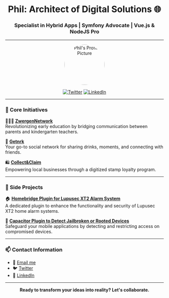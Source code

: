 <h1 align="center">Phil: Architect of Digital Solutions 🌐</h1>
<h3 align="center">Specialist in Hybrid Apps | Symfony Advocate | Vue.js & NodeJS Pro</h3>

---

<p align="center">
  <img src="https://avatars.githubusercontent.com/u/18264611?v=4" alt="Phil's Profile Picture" width="128px" height="128px" style="border-radius: 50%" />
</p>

<p align="center">
  <a href="https://twitter.com/YOUR_TWITTER_HANDLE"><img src="https://img.shields.io/twitter/follow/YOUR_TWITTER_HANDLE?label=Twitter&style=social" alt="Twitter"></a>
  <a href="https://www.linkedin.com/in/phil-miletic-4a6b421b0/"><img src="https://img.shields.io/badge/-LinkedIn-black.svg?style=flat&logo=linkedin&colorB=555" alt="LinkedIn"></a>
</p>

---

### 💼 Core Initiatives

👨‍👩‍👦 [**ZwergenNetwork**](#)  
Revolutionizing early education by bridging communication between parents and kindergarten teachers.

🍻 [**Getnrk**](#)  
Your go-to social network for sharing drinks, moments, and connecting with friends.

🛍️ [**Collect&Claim**](#)  
Empowering local businesses through a digitized stamp loyalty program.

---

### 🎨 Side Projects

🏠 [**Homebridge Plugin for Lupusec XT2 Alarm System**](https://github.com/Phil0xFF/homebridge-lupus-security)  
A dedicated plugin to enhance the functionality and security of Lupusec XT2 home alarm systems.

📱 [**Capacitor Plugin to Detect Jailbroken or Rooted Devices**](https://github.com/Phil0xFF/capacitor-jailbreak-root-detection)  
Safeguard your mobile applications by detecting and restricting access on compromised devices.

---

### 📫 Contact Information

- 💌 [Email me](mailto:hello@philmiletic.com)
- 🐦 [Twitter](https://twitter.com/YOUR_TWITTER_HANDLE)
- 💼 [LinkedIn](https://www.linkedin.com/in/phil-miletic-4a6b421b0/)

---

<p align="center">
  <b>Ready to transform your ideas into reality? Let's collaborate.</b><br>
</p>
